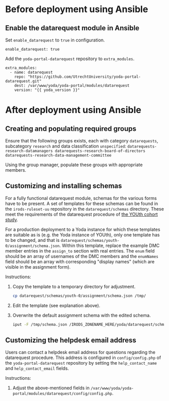# Before deployment using Ansible

## Enable the datarequest module in Ansible
Set `enable_datarequest` to `true` in configuration.
```
enable_datarequest: true
```

Add the `yoda-portal-datarequest` repository to `extra_modules`.
```
extra_modules:
  - name: datarequest
    repo: "https://github.com/UtrechtUniversity/yoda-portal-datarequest.git"
    dest: /var/www/yoda/yoda-portal/modules/datarequest
    version: "{{ yoda_version }}"
```

# After deployment using Ansible

## Creating and populating required groups

Ensure that the following groups exists, each with category `datarequests`,
subcategory `research` and data classification `unspecified`:
    ```
    datarequests-research-datamanagers
    datarequests-research-board-of-directors
    datarequests-research-data-management-committee
    ```

Using the group manager, populate these groups with appropriate members.

## Customizing and installing schemas
For a fully functional datarequest module, schemas for the various forms have to
be present. A set of templates for these schemas can be found in the
`irods-ruleset-uu` repository in the `datarequest/schemas` directory. These meet
the requirements of the datarequest procedure of
[the YOUth cohort study](https://www.uu.nl/en/research/youth-cohort-study).

For a production deployment to a Yoda instance for which these templates are
suitable as is (e.g. the Yoda instance of YOUth), only one template has to be
changed, and that is `datarequest/schemas/youth-0/assignment/schema.json`.
Within this template, replace the example DMC member entries in the `assign_to`
section with real entries. The `enum` field should be an array of usernames of
the DMC members and the `enumNames` field should be an array with corresponding
"display names" (which are visible in the assignment form).

Instructions:

1. Copy the template to a temporary directory for adjustment.

    ```bash
    cp datarequest/schemas/youth-0/assignment/schema.json /tmp/
    ```

2. Edit the template (see explanation above).

3. Overwrite the default assignment schema with the edited schema.

    ```bash
    iput -F /tmp/schema.json /IRODS_ZONENAME_HERE/yoda/datarequest/schmemas/assignment/`
    ```

## Customizing the helpdesk email address
Users can contact a helpdesk email address for questions regarding the
datarequest procedure. This address is configured in `config/config.php` of the
`yoda-portal-datarequest` repository by setting the `help_contact_name` and
`help_contact_email` fields.

Instructions:

1. Adjust the above-mentioned fields in `/var/www/yoda/yoda-portal/modules/datarequest/config/config.php`.
